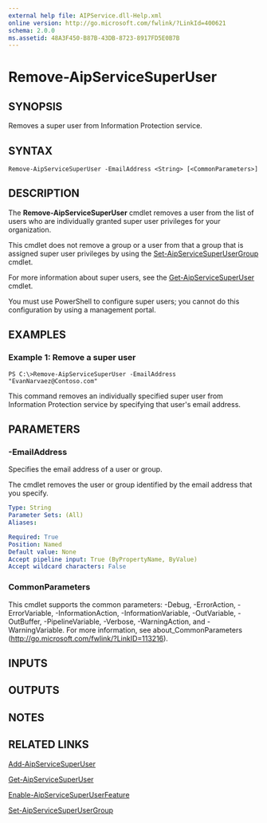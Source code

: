 ```yaml
---
external help file: AIPService.dll-Help.xml
online version: http://go.microsoft.com/fwlink/?LinkId=400621
schema: 2.0.0
ms.assetid: 48A3F450-B87B-43DB-8723-8917FD5E0B7B
---
```


# Remove-AipServiceSuperUser

## SYNOPSIS
Removes a super user from Information Protection service.

## SYNTAX

```
Remove-AipServiceSuperUser -EmailAddress <String> [<CommonParameters>]
```

## DESCRIPTION
The **Remove-AipServiceSuperUser** cmdlet removes a user from the list of users who are individually granted super user privileges for your organization.

This cmdlet does not remove a group or a user from that a group that is assigned super user privileges by using the [Set-AipServiceSuperUserGroup](./Set-AipServiceSuperUserGroup.md) cmdlet.

For more information about super users, see the [Get-AipServiceSuperUser](./Get-AipServiceSuperUser.md) cmdlet.

You must use PowerShell to configure super users; you cannot do this configuration by using a management portal.

## EXAMPLES

### Example 1: Remove a super user
```
PS C:\>Remove-AipServiceSuperUser -EmailAddress "EvanNarvaez@Contoso.com"
```

This command removes an individually specified super user from Information Protection service by specifying that user's email address.

## PARAMETERS

### -EmailAddress
Specifies the email address of a user or group. 

The cmdlet removes the user or group identified by the email address that you specify.

```yaml
Type: String
Parameter Sets: (All)
Aliases:

Required: True
Position: Named
Default value: None
Accept pipeline input: True (ByPropertyName, ByValue)
Accept wildcard characters: False
```

### CommonParameters
This cmdlet supports the common parameters: -Debug, -ErrorAction, -ErrorVariable, -InformationAction, -InformationVariable, -OutVariable, -OutBuffer, -PipelineVariable, -Verbose, -WarningAction, and -WarningVariable. For more information, see about_CommonParameters (http://go.microsoft.com/fwlink/?LinkID=113216).

## INPUTS

## OUTPUTS

## NOTES

## RELATED LINKS

[Add-AipServiceSuperUser](./Add-AipServiceSuperUser.md)

[Get-AipServiceSuperUser](./Get-AipServiceSuperUser.md)

[Enable-AipServiceSuperUserFeature](./Enable-AipServiceSuperUserFeature.md)

[Set-AipServiceSuperUserGroup](./Set-AipServiceSuperUserGroup.md)
